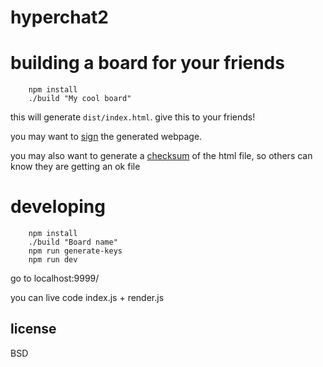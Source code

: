# hyperchat2

# building a board for your friends

        npm install
        ./build "My cool board"

this will generate `dist/index.html`. give this to your friends!

you may want to [sign](http://www.sanface.com/pgphtml.html) the generated webpage. 

you may also want to generate a [checksum](https://www.npmjs.com/package/checksum) of the html file, so others can know they are getting an ok file

# developing

        npm install
        ./build "Board name"
        npm run generate-keys
        npm run dev

go to localhost:9999/

you can live code index.js + render.js

## license

BSD
